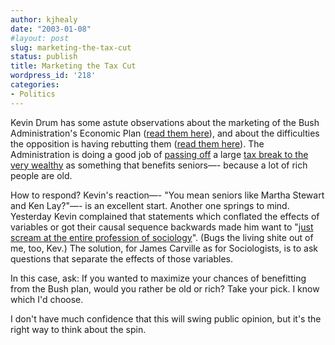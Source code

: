```yaml
---
author: kjhealy
date: "2003-01-08"
#layout: post
slug: marketing-the-tax-cut
status: publish
title: Marketing the Tax Cut
wordpress_id: '218'
categories:
- Politics
---
```


Kevin Drum has some astute observations about the marketing of the Bush Administration's Economic Plan ([read them here](http://calpundit.blogspot.com/2003_01_01_calpundit_archive.html#87115601 "CalPundit")), and about the difficulties the opposition is having rebutting them ([read them here](http://calpundit.blogspot.com/2003_01_01_calpundit_archive.html#87116308)). The Administration is doing a good job of [passing off](http://slate.msn.com/id/2076472/) a large [tax break to the very wealthy](http://www.j-bradford-delong.net/movable_type/archives/001359.html) as something that benefits seniors—- because a lot of rich people are old.

How to respond? Kevin's reaction—- "You mean seniors like Martha Stewart and Ken Lay?"—- is an excellent start. Another one springs to mind. Yesterday Kevin complained that statements which conflated the effects of variables or got their causal sequence backwards made him want to "[just scream at the entire profession of sociology](http://calpundit.blogspot.com/2003_01_01_calpundit_archive.html#87069975)". (Bugs the living shite out of me, too, Kev.) The solution, for James Carville as for Sociologists, is to ask questions that separate the effects of those variables.

In this case, ask: If you wanted to maximize your chances of benefitting from the Bush plan, would you rather be old or rich? Take your pick. I know which I'd choose.

I don't have much confidence that this will swing public opinion, but it's the right way to think about the spin.
